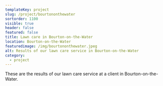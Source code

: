```yaml
---
templateKey: project
slug: /project/bourtononthewater
sortorder: 1100
visible: true
header: false
featured: false
title: Lawn care in Bourton-on-the-Water
location: Bourton-on-the-Water
featuredimage: /img/bourtononthewater.jpeg
alt: Results of our lawn care service in Bourton-on-the-Water
category:
  - project
---
```

These are the results of our lawn care service at a client in Bourton-on-the-Water.


